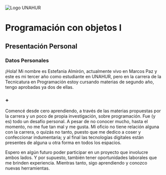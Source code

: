 ![Logo UNAHUR](./UNAHUR.png)

# Programación con objetos I
## Presentación Personal

### Datos Personales
¡Hola! Mi nombre es Estefania Almirón, actualmente vivo en Marcos Paz y este es mi tercer año como estudiante en UNAHUR, pero en la carrera de la Tecnicatura en Programación estoy cursando materias de segundo año, tengo aprobadas ya dos de ellas. 


### +

Comencé desde cero aprendiendo, a través de las materias propuestas por la carrera y un poco de propia investigación, sobre programación. Fue (y es) todo un desafío personal. A pesar de no conocer mucho, hasta el momento, no me fue tan mal y me gusta.
Mi oficio no tiene relación alguna con la carrera, o quizás no tanto, puesto que me dedico a coser y confeccionar indumentaria; y al final las tecnologías digitales están presentes de alguna u otra forma en todos los espacios.

Espero en algún futuro poder participar en un proyecto que involucre ambos lados. Y por supuesto, también tener oportunidades laborales que me brinden experiencia. Mientras tanto, sigo aprendiendo y conozco nuevas herramientas.



